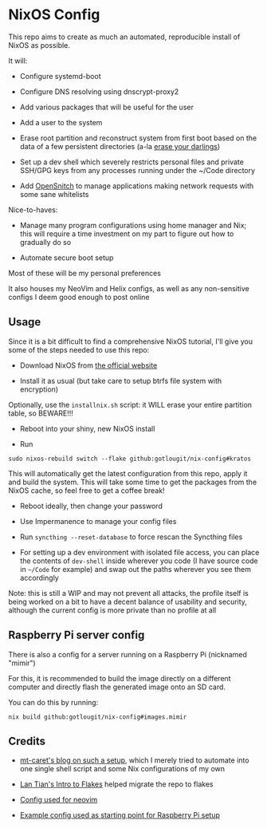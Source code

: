 # NixOS Config

This repo aims to create as much an automated, reproducible install of NixOS as possible.

It will:

- Configure systemd-boot

- Configure DNS resolving using dnscrypt-proxy2

- Add various packages that will be useful for the user

- Add a user to the system

- Erase root partition and reconstruct system from first boot based on the data of a few persistent directories (a-la [erase your darlings](https://grahamc.com/blog/erase-your-darlings))

- Set up a dev shell which severely restricts personal files and private SSH/GPG keys from any processes running under the ~/Code directory

- Add [OpenSnitch](https://github.com/evilsocket/opensnitch) to manage applications making network requests with some sane whitelists

Nice-to-haves:

- Manage many program configurations using home manager and Nix; this will require a time investment on my part to figure out how to gradually do so

- Automate secure boot setup

Most of these will be my personal preferences

It also houses my NeoVim and Helix configs, as well as any non-sensitive configs I deem good enough to post online

## Usage

Since it is a bit difficult to find a comprehensive NixOS tutorial, I'll give you some of the steps needed to use this repo:

- Download NixOS from [the official website](https://nixos.org)

- Install it as usual (but take care to setup btrfs file system with encryption)

Optionally, use the `installnix.sh` script: it WILL erase your entire partition table, so BEWARE!!!

- Reboot into your shiny, new NixOS install

- Run

`sudo nixos-rebuild switch --flake github:gotlougit/nix-config#kratos`

This will automatically get the latest configuration from this repo, apply it and build the system. This will take some time to get the packages from the NixOS cache, so feel free to get a coffee break!

- Reboot ideally, then change your password

- Use Impermanence to manage your config files

- Run `syncthing --reset-database` to force rescan the Syncthing files

- For setting up a dev environment with isolated file access, you can place the contents of `dev-shell` inside wherever you code (I have source code in `~/Code` for example)
 and swap out the paths wherever you see them accordingly

Note: this is still a WIP and may not prevent all attacks, the profile itself is being worked on a bit to have a decent balance of usability and security, although the current config is more private than no profile at all

## Raspberry Pi server config

There is also a config for a server running on a Raspberry Pi (nicknamed "mimir")

For this, it is recommended to build the image directly on a different computer and
directly flash the generated image onto an SD card. 

You can do this by running:

`nix build github:gotlougit/nix-config#images.mimir`

## Credits

- [mt-caret's blog on such a setup](https://mt-caret.github.io/blog/posts/2020-06-29-optin-state.html), which I merely tried to automate into one single shell script and some Nix configurations of my own

- [Lan Tian's Intro to Flakes](https://lantian.pub/en/article/modify-website/nixos-initial-config-flake-deploy.lantian/) helped migrate the repo to flakes

- [Config used for neovim](https://github.com/brainfucksec/neovim-lua)

- [Example config used as starting point for Raspberry Pi setup](https://github.com/MatthewCroughan/raspberrypi-nixos-example/)
